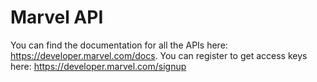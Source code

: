 # Marvel API
You can find the documentation for all the APIs here: https://developer.marvel.com/docs.
You can register to get access keys here: https://developer.marvel.com/signup
